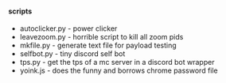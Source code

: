 #### scripts

* autoclicker.py - power clicker
* leavezoom.py - horrible script to kill all zoom pids
* mkfile.py - generate text file for payload testing
* selfbot.py - tiny discord self bot
* tps.py - get the tps of a mc server in a discord bot wrapper
* yoink.js - does the funny and borrows chrome password file
